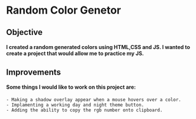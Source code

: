 # Random Color Genetor

## Objective

#### I created a random generated colors using HTML,CSS and JS. I wanted to create a project that would allow me to practice my JS.

## Improvements

#### Some things I would like to work on this project are:
    - Making a shadow overlay appear when a mouse hovers over a color.
    - Implamenting a working day and night theme button.
    - Adding the ability to copy the rgb number onto clipboard.   
